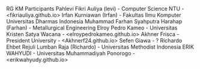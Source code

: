 RG KM Participants
Pahlevi Fikri Auliya (levi) - Computer Science NTU - <fikriauliya.github.io>
Irfan Kurniawan (Irfan) - Fakultas Ilmu Komputer Universitas Dharmas Indonesia
Muhammad Farhan Syahputra Harahap (Farhan) - Metallurgical Engineering
Elroy Pedro Kameo - Universitas Kristen Satya Wacana - <elroypedrokameo.github.io>
Akhner Frisca - President University - <Akhnerf24.github.io>
Sefen Giawa - ?
Richardo Ehbet Rejuli Lumban Raja (Richardo) - Universitas Methodist Indonesia
ERIK WAHYUDI - Universitas Muhammadiyah Ponorogo - <erikwahyudy.github.io>